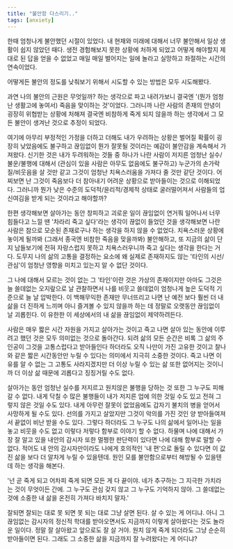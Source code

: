 ```yaml
---
title: "불안함 다스리기.."
tags: [anxiety]
---
```


한때 엄청나게 불안했던 시절이 있었다. 내 현재와 미래에 대해서 너무 불안해서 일상 생활이 쉽지 않았던 때다. 생전 경험해보지 못한 상황에 처하게 되었고 어떻게 해야할지 제대로 된 답을 얻을 수 없었고 매일 매일 벌어지는 일에 놀라고 실망하고 좌절하는 시간의 연속이었다.

어떻게든 불안의 정도를 낮춰보기 위해서 시도할 수 있는 방법은 모두 시도해봤다. 

과연 나의 불안의 근원은 무엇일까? 하는 생각으로 파고 내려가보니 결국엔 '(뭔가 엄청난 생활고에 놓여서) 죽음을 맞이하는 것'이었다. 그러니까 나란 사람의 존재의 안녕이 굉장히 위협받는 상황에 처해져 결국엔 비참하게 죽게 되지 않을까 하는 생각에서 그 모든 불안이 생겨난 것으로 추정이 되었다.

여기에 아무리 부정적인 가정을 더하고 더해도 내가 우려하는 상황은 벌어질 확률이 굉장히 낮았음에도 불구하고 끊임없이 뭔가 잘못될 것이라는 예감이 불안감을 계속해서 가져왔다. 신기한 것은 내가 두려워하는 것들 중 하나가 나란 사람이 저지른 엄청난 실수/불운/불행에 대해서 (관심이 있을 사람은 아무도 없음에도 불구하고) 누군가의 손가락질/비웃음을 살 것만 같고 그것이 엄청난 치욕스러움을 가져다 줄 것만 같단 것이다. 어찌보면 난 그것이 죽음보다 더 참아내기 어려운 상황으로 받아들이는 것으로 이해되었다. 그러니까 뭔가 낮은 수준의 도덕적/윤리적/경제적 상태로 굴러떨어져서 사람들의 업신여김을 받게 되는 것이라고 해야할까?

한편 생각해보면 살아가는 동안 창피하고 괴로운 일이 끊임없이 연거풔 일어나서 너무 힘들다고 느낄 땐 '차라리 죽고 싶다'라는 생각이 끊없이 들었던 것을 생각해보면 나란 사람은 참으로 모순된 존재로구나 하는 생각을 하지 않을 수 없었다. 치욕스러운 상황에 놓이게 될까봐 (그래서 종국엔 비참한 죽음을 맞을까봐) 불안해하고, 또 지금의 삶이 단지 남들보기에 전혀 자랑스럽지 못하고 치욕스러우니까 죽고 싶다는 생각을 한다는 거다. 도무지 나의 삶의 고통을 결정하는 요소에 왜 실제로 존재하지도 않는 '타인의 시선/관심'이 엄청난 영향을 미치고 있는지 알 수 없단 것이다. 

그 나에 대해서 모르는 것이 없는 그 '타인'이란 것은 가상의 존재이지만 아마도 그것은 늘 쓸데없는 오지랖으로 날 관찰하면서 나를 비웃고 쓸데없이 엄청나게 높은 도덕적 기준으로 늘 날 압박한다. 이 백해무익한 존재만 무너뜨리고 나면 난 예전 보다 훨씬 더 내 삶을 더 진하게 느끼며 아니 즐겨볼 수 있지 않을까 하는 데 정말로 오랫동안 끊임없이 날 괴롭힌다. 이 유한한 이 세상에서의 내 삶을 끊임없이 제약하려든다.

사람은 매우 짧은 시간 자원을 가지고 살아가는 것이고 죽고 나면 살아 있는 동안에 이루려고 했던 것은 모두 의미없는 것으로 돌아간다. 되려 삶의 모든 순간은 비록 그 삶의 주인공이 그것을 고통스럽다고 받아들인다 하더라도 오직 나만이 가진 고유한 것이고 찰나와 같은 짧은 시간동안만 누릴 수 있다는 의미에서 지극히 소중한 것이다. 죽고 나면 이유를 알 수 없는 그 고통도 사라지겠지만 더 이상 누릴 수 있는 삶 또한 없어지는 것이니까 더 이상 삶 때문에 괴롭다고 징징거릴 수도 없다.

살아가는 동안 엄청난 실수를 저지르고 원치않은 불행을 당하는 것 또한 그 누구도 피해갈 수 없다. 내게 닥칠 수 많은 불행들이 내가 저지른 업에 의한 것일 수도 있고 전혀 그렇지 않은 것일 수도 있다. 내게 아무런 잘못이 없었음에도 갑자기 불치의 병을 얻어서 사망하게 될 수도 있다. 선의를 가지고 살았지만 그것이 악의를 가진 것인 양 받아들여져서 끝없이 비난 받을 수도 있다. 그렇다 하더라도 그 누구도 나의 삶에서 일어나는 일을 놓고 비웃을 수도 없고 이렇다 저렇다 함부로 이야기 할 수 없다. 하물며 나에 대해서 가장 잘 알고 있을 내안의 감시자 또한 멀쩡한 판단력이 있다면 나에 대해 함부로 말할 수 없다. 적어도 내 안의 감시자만이라도 나에게 호의적인 '내 편'으로 돌릴 수 있다면 이 값진 삶을 보다 더 알차게 누릴 수 있을텐데. 원인 모를 불안함으로부터 해방될 수 있을텐데 하는 생각을 해본다.

'넌 곧 죽게 되고 어차피 죽게 되면 모든 게 다 끝이야. 네가 추구하는 그 지극한 가치라는 것이 무엇이든 간에. 그 누구도 관심 갖지 않고 그 누구도 기억하지 않아. 그 쓸데없는 것에 소중한 내 삶을 온전히 가져다 바치지 말자.'

잘되면 잘되는 대로 못 되면 못 되는 대로 그냥 살면 된다. 살 수 있는 게 어디냐. 아니 그 끊임없는 감시자의 정신적 학대를 받아오면서도 지금까지 이렇게 살아왔다는 것도 놀라운 일이다. 정말 잘 살아왔고 앞으로도 잘 살 거야. 원치 않게 죽게 되더라도 그냥 순순히 받아들이면 된다. 그래도 그 소중한 삶을 지금까지 잘 누려왔다는 게 어디냐?
